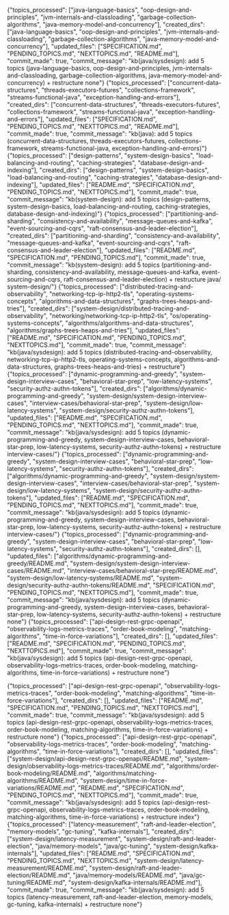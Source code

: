 {"topics_processed": ["java-language-basics", "oop-design-and-principles", "jvm-internals-and-classloading", "garbage-collection-algorithms", "java-memory-model-and-concurrency"], "created_dirs": ["java-language-basics", "oop-design-and-principles", "jvm-internals-and-classloading", "garbage-collection-algorithms", "java-memory-model-and-concurrency"], "updated_files": ["SPECIFICATION.md", "PENDING_TOPICS.md", "NEXTTOPICS.md", "README.md"], "commit_made": true, "commit_message": "kb(java/sysdesign): add 5 topics (java-language-basics, oop-design-and-principles, jvm-internals-and-classloading, garbage-collection-algorithms, java-memory-model-and-concurrency) + restructure none"}
{"topics_processed": ["concurrent-data-structures", "threads-executors-futures", "collections-framework", "streams-functional-java", "exception-handling-and-errors"], "created_dirs": ["concurrent-data-structures", "threads-executors-futures", "collections-framework", "streams-functional-java", "exception-handling-and-errors"], "updated_files": ["SPECIFICATION.md", "PENDING_TOPICS.md", "NEXTTOPICS.md", "README.md"], "commit_made": true, "commit_message": "kb(java): add 5 topics (concurrent-data-structures, threads-executors-futures, collections-framework, streams-functional-java, exception-handling-and-errors)"}
{"topics_processed": ["design-patterns", "system-design-basics", "load-balancing-and-routing", "caching-strategies", "database-design-and-indexing"], "created_dirs": ["design-patterns", "system-design-basics", "load-balancing-and-routing", "caching-strategies", "database-design-and-indexing"], "updated_files": ["README.md", "SPECIFICATION.md", "PENDING_TOPICS.md", "NEXTTOPICS.md"], "commit_made": true, "commit_message": "kb(system-design): add 5 topics (design-patterns, system-design-basics, load-balancing-and-routing, caching-strategies, database-design-and-indexing)"}
{"topics_processed": ["partitioning-and-sharding", "consistency-and-availability", "message-queues-and-kafka", "event-sourcing-and-cqrs", "raft-consensus-and-leader-election"], "created_dirs": ["partitioning-and-sharding", "consistency-and-availability", "message-queues-and-kafka", "event-sourcing-and-cqrs", "raft-consensus-and-leader-election"], "updated_files": ["README.md", "SPECIFICATION.md", "PENDING_TOPICS.md"], "commit_made": true, "commit_message": "kb(system-design): add 5 topics (partitioning-and-sharding, consistency-and-availability, message-queues-and-kafka, event-sourcing-and-cqrs, raft-consensus-and-leader-election) + restructure java/ system-design/"}
{"topics_processed": ["distributed-tracing-and-observability", "networking-tcp-ip-http2-tls", "operating-systems-concepts", "algorithms-and-data-structures", "graphs-trees-heaps-and-tries"], "created_dirs": ["system-design/distributed-tracing-and-observability", "networking/networking-tcp-ip-http2-tls", "os/operating-systems-concepts", "algorithms/algorithms-and-data-structures", "algorithms/graphs-trees-heaps-and-tries"], "updated_files": ["README.md", "SPECIFICATION.md", "PENDING_TOPICS.md", "NEXTTOPICS.md"], "commit_made": true, "commit_message": "kb(java/sysdesign): add 5 topics (distributed-tracing-and-observability, networking-tcp-ip-http2-tls, operating-systems-concepts, algorithms-and-data-structures, graphs-trees-heaps-and-tries) + restructure"}
{"topics_processed": ["dynamic-programming-and-greedy", "system-design-interview-cases", "behavioral-star-prep", "low-latency-systems", "security-authz-authn-tokens"], "created_dirs": ["algorithms/dynamic-programming-and-greedy", "system-design/system-design-interview-cases", "interview-cases/behavioral-star-prep", "system-design/low-latency-systems", "system-design/security-authz-authn-tokens"], "updated_files": ["README.md", "SPECIFICATION.md", "PENDING_TOPICS.md", "NEXTTOPICS.md"], "commit_made": true, "commit_message": "kb(java/sysdesign): add 5 topics (dynamic-programming-and-greedy, system-design-interview-cases, behavioral-star-prep, low-latency-systems, security-authz-authn-tokens) + restructure interview-cases/"}
{"topics_processed": ["dynamic-programming-and-greedy", "system-design-interview-cases", "behavioral-star-prep", "low-latency-systems", "security-authz-authn-tokens"], "created_dirs": ["algorithms/dynamic-programming-and-greedy", "system-design/system-design-interview-cases", "interview-cases/behavioral-star-prep", "system-design/low-latency-systems", "system-design/security-authz-authn-tokens"], "updated_files": ["README.md", "SPECIFICATION.md", "PENDING_TOPICS.md", "NEXTTOPICS.md"], "commit_made": true, "commit_message": "kb(java/sysdesign): add 5 topics (dynamic-programming-and-greedy, system-design-interview-cases, behavioral-star-prep, low-latency-systems, security-authz-authn-tokens) + restructure interview-cases/"}
{"topics_processed": ["dynamic-programming-and-greedy", "system-design-interview-cases", "behavioral-star-prep", "low-latency-systems", "security-authz-authn-tokens"], "created_dirs": [], "updated_files": ["algorithms/dynamic-programming-and-greedy/README.md", "system-design/system-design-interview-cases/README.md", "interview-cases/behavioral-star-prep/README.md", "system-design/low-latency-systems/README.md", "system-design/security-authz-authn-tokens/README.md", "SPECIFICATION.md", "PENDING_TOPICS.md", "NEXTTOPICS.md"], "commit_made": true, "commit_message": "kb(java/sysdesign): add 5 topics (dynamic-programming-and-greedy, system-design-interview-cases, behavioral-star-prep, low-latency-systems, security-authz-authn-tokens) + restructure none"}
{"topics_processed": ["api-design-rest-grpc-openapi", "observability-logs-metrics-traces", "order-book-modeling", "matching-algorithms", "time-in-force-variations"], "created_dirs": [], "updated_files": ["README.md", "SPECIFICATION.md", "PENDING_TOPICS.md", "NEXTTOPICS.md"], "commit_made": true, "commit_message": "kb(java/sysdesign): add 5 topics (api-design-rest-grpc-openapi, observability-logs-metrics-traces, order-book-modeling, matching-algorithms, time-in-force-variations) + restructure none"}

{"topics_processed": ["api-design-rest-grpc-openapi", "observability-logs-metrics-traces", "order-book-modeling", "matching-algorithms", "time-in-force-variations"], "created_dirs": [], "updated_files": ["README.md", "SPECIFICATION.md", "PENDING_TOPICS.md", "NEXTTOPICS.md"], "commit_made": true, "commit_message": "kb(java/sysdesign): add 5 topics (api-design-rest-grpc-openapi, observability-logs-metrics-traces, order-book-modeling, matching-algorithms, time-in-force-variations) + restructure none"}
{"topics_processed": ["api-design-rest-grpc-openapi", "observability-logs-metrics-traces", "order-book-modeling", "matching-algorithms", "time-in-force-variations"], "created_dirs": [], "updated_files": ["system-design/api-design-rest-grpc-openapi/README.md", "system-design/observability-logs-metrics-traces/README.md", "algorithms/order-book-modeling/README.md", "algorithms/matching-algorithms/README.md", "system-design/time-in-force-variations/README.md", "README.md", "SPECIFICATION.md", "PENDING_TOPICS.md", "NEXTTOPICS.md"], "commit_made": true, "commit_message": "kb(java/sysdesign): add 5 topics (api-design-rest-grpc-openapi, observability-logs-metrics-traces, order-book-modeling, matching-algorithms, time-in-force-variations) + restructure index"}
{"topics_processed": ["latency-measurement", "raft-and-leader-election", "memory-models", "gc-tuning", "kafka-internals"], "created_dirs": ["system-design/latency-measurement", "system-design/raft-and-leader-election", "java/memory-models", "java/gc-tuning", "system-design/kafka-internals"], "updated_files": ["README.md", "SPECIFICATION.md", "PENDING_TOPICS.md", "NEXTTOPICS.md", "system-design/latency-measurement/README.md", "system-design/raft-and-leader-election/README.md", "java/memory-models/README.md", "java/gc-tuning/README.md", "system-design/kafka-internals/README.md"], "commit_made": true, "commit_message": "kb(java/sysdesign): add 5 topics (latency-measurement, raft-and-leader-election, memory-models, gc-tuning, kafka-internals) + restructure none"}

